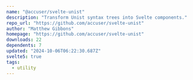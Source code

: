 ```yaml
---
name: "@accuser/svelte-unist"
description: "Transform Unist syntax trees into Svelte components."
repo_url: "https://github.com/accuser/svelte-unist"
author: "Matthew Gibbons"
homepage: "https://github.com/accuser/svelte-unist"
downloads: 22
dependents: 7
updated: "2024-10-06T06:22:30.687Z"
svelte5: true
tags: 
  - utility
---
```

